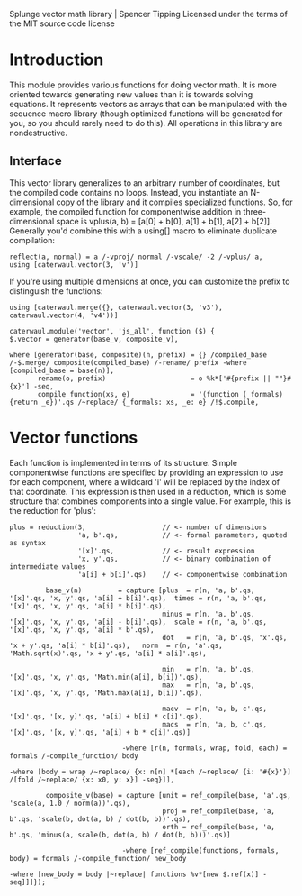 Splunge vector math library | Spencer Tipping
Licensed under the terms of the MIT source code license

# Introduction

This module provides various functions for doing vector math. It is more oriented towards generating new values than it is towards solving equations. It represents vectors as arrays that can be
manipulated with the sequence macro library (though optimized functions will be generated for you, so you should rarely need to do this). All operations in this library are nondestructive.

## Interface

This vector library generalizes to an arbitrary number of coordinates, but the compiled code contains no loops. Instead, you instantiate an N-dimensional copy of the library and it compiles specialized
functions. So, for example, the compiled function for componentwise addition in three-dimensional space is vplus(a, b) = [a[0] + b[0], a[1] + b[1], a[2] + b[2]]. Generally you'd combine this with a
using[] macro to eliminate duplicate compilation:

    reflect(a, normal) = a /-vproj/ normal /-vscale/ -2 /-vplus/ a,
    using [caterwaul.vector(3, 'v')]

If you're using multiple dimensions at once, you can customize the prefix to distinguish the functions:

    using [caterwaul.merge({}, caterwaul.vector(3, 'v3'), caterwaul.vector(4, 'v4'))]

    caterwaul.module('vector', 'js_all', function ($) {
    $.vector = generator(base_v, composite_v),

    where [generator(base, composite)(n, prefix) = {} /compiled_base /-$.merge/ composite(compiled_base) /-rename/ prefix -where [compiled_base = base(n)],
           rename(o, prefix)                     = o %k*['#{prefix || ""}#{x}'] -seq,
           compile_function(xs, e)               = '(function (_formals) {return _e})'.qs /~replace/ {_formals: xs, _e: e} /!$.compile,

# Vector functions

Each function is implemented in terms of its structure. Simple componentwise functions are specified by providing an expression to use for each component, where a wildcard 'i' will be replaced by the
index of that coordinate. This expression is then used in a reduction, which is some structure that combines components into a single value. For example, this is the reduction for 'plus':

    plus = reduction(3,                   // <- number of dimensions
                     'a, b'.qs,           // <- formal parameters, quoted as syntax
                     '[x]'.qs,            // <- result expression
                     'x, y'.qs,           // <- binary combination of intermediate values
                     'a[i] + b[i]'.qs)    // <- componentwise combination

             base_v(n)         = capture [plus  = r(n, 'a, b'.qs, '[x]'.qs, 'x, y'.qs, 'a[i] + b[i]'.qs),  times = r(n, 'a, b'.qs, '[x]'.qs, 'x, y'.qs, 'a[i] * b[i]'.qs),
                                          minus = r(n, 'a, b'.qs, '[x]'.qs, 'x, y'.qs, 'a[i] - b[i]'.qs),  scale = r(n, 'a, b'.qs, '[x]'.qs, 'x, y'.qs, 'a[i] * b'.qs),
                                          dot   = r(n, 'a, b'.qs, 'x'.qs, 'x + y'.qs, 'a[i] * b[i]'.qs),   norm  = r(n, 'a'.qs, 'Math.sqrt(x)'.qs, 'x + y'.qs, 'a[i] * a[i]'.qs),

                                          min   = r(n, 'a, b'.qs, '[x]'.qs, 'x, y'.qs, 'Math.min(a[i], b[i])'.qs),
                                          max   = r(n, 'a, b'.qs, '[x]'.qs, 'x, y'.qs, 'Math.max(a[i], b[i])'.qs),

                                          macv  = r(n, 'a, b, c'.qs, '[x]'.qs, '[x, y]'.qs, 'a[i] + b[i] * c[i]'.qs),
                                          macs  = r(n, 'a, b, c'.qs, '[x]'.qs, '[x, y]'.qs, 'a[i] + b * c[i]'.qs)]

                                -where [r(n, formals, wrap, fold, each) = formals /-compile_function/ body
                                                                          -where [body = wrap /~replace/ {x: n[n] *[each /~replace/ {i: '#{x}'}] /[fold /~replace/ {x: x0, y: x}] -seq}]],

             composite_v(base) = capture [unit = ref_compile(base, 'a'.qs,    'scale(a, 1.0 / norm(a))'.qs),
                                          proj = ref_compile(base, 'a, b'.qs, 'scale(b, dot(a, b) / dot(b, b))'.qs),
                                          orth = ref_compile(base, 'a, b'.qs, 'minus(a, scale(b, dot(a, b) / dot(b, b)))'.qs)]

                                -where [ref_compile(functions, formals, body) = formals /-compile_function/ new_body
                                                                                -where [new_body = body |~replace| functions %v*[new $.ref(x)] -seq]]]});